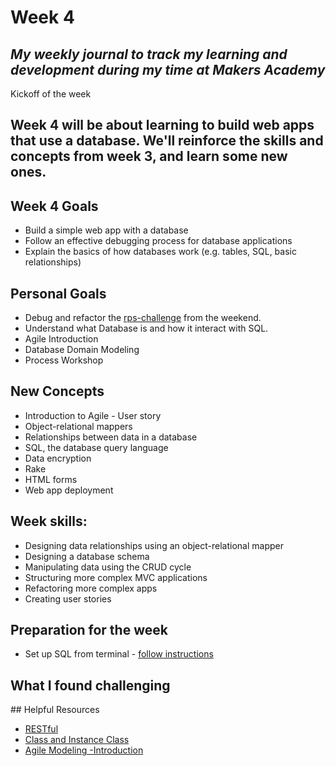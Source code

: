 # Week 4

_My weekly journal to track my learning and development during my time at Makers Academy_
---
Kickoff of the week

Week 4 will be about learning to build web apps that use a database. We'll reinforce the skills and concepts from week 3, and learn some new ones.
---
## Week 4 Goals
- Build a simple web app with a database
- Follow an effective debugging process for database applications
- Explain the basics of how databases work (e.g. tables, SQL, basic relationships)

## Personal Goals
- Debug and refactor the [rps-challenge](https://github.com/Pi-hils/rps-challenge-1) from the weekend.
- Understand what Database is and how it interact with SQL. 
- Agile Introduction
- Database Domain Modeling
- Process Workshop

## New Concepts 
- Introduction to Agile - User story
- Object-relational mappers
- Relationships between data in a database
- SQL, the database query language
- Data encryption
- Rake
- HTML forms
- Web app deployment


## Week skills:
- Designing data relationships using an object-relational mapper
- Designing a database schema
- Manipulating data using the CRUD cycle
- Structuring more complex MVC applications
- Refactoring more complex apps
- Creating user stories

## Preparation for the week
- Set up SQL from terminal - [follow instructions](https://github.com/makersacademy/course/blob/master/bookmark_manager/walkthroughs/04_mac.md)

## What I found challenging


## Helpful Resources
- [RESTful](https://github.com/makersacademy/course/blob/master/pills/rest.md)
- [Class and Instance Class](http://www.railstips.org/blog/archives/2009/05/11/class-and-instance-methods-in-ruby/)
- [Agile Modeling -Introduction](http://www.agilemodeling.com/artifacts/userStory.htm)